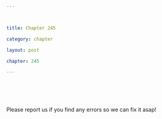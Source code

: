 ```yaml
---



title: Chapter 245

category: chapter

layout: post

chapter: 245

---
```




<br><br><br><br>
Please report us if you find any errors so we can fix it asap!